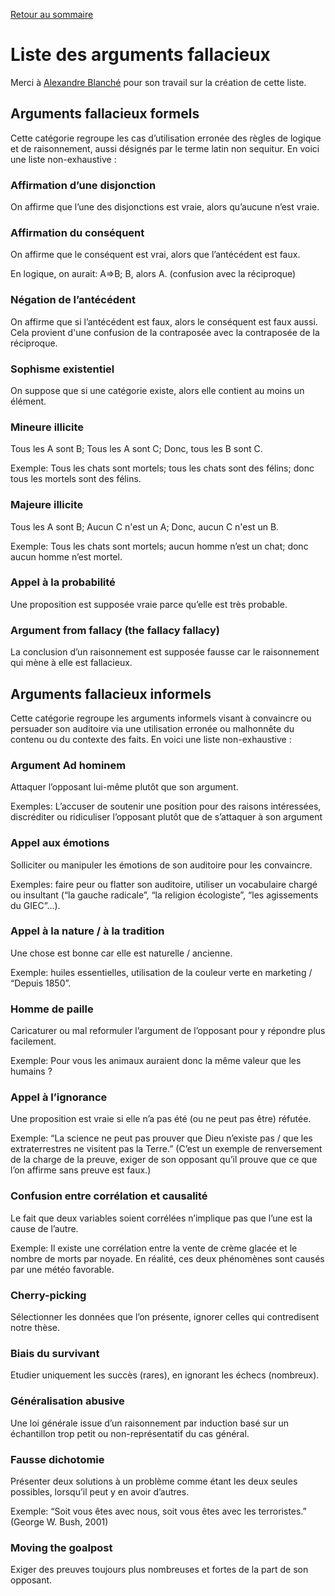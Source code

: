 [Retour au sommaire](README.md)

# Liste des arguments fallacieux

Merci à [Alexandre Blanché](https://www.labri.fr/perso/ablanche/) pour son travail sur la création de cette liste.

## Arguments fallacieux formels

Cette catégorie regroupe les cas d’utilisation erronée des règles de logique et de raisonnement, aussi désignés par le terme latin non sequitur. En voici une liste non-exhaustive :

### Affirmation d’une disjonction

On affirme que l’une des disjonctions est vraie, alors qu’aucune n’est vraie.


### Affirmation du conséquent

On affirme que le conséquent est vrai, alors que l’antécédent est faux.

En logique, on aurait: A⇒B;  B,  alors A. (confusion avec la réciproque)

### Négation de l’antécédent 

On affirme que si l’antécédent est faux, alors le conséquent est faux aussi. Cela provient d'une confusion de la contraposée avec la contraposée de la réciproque.

### Sophisme existentiel

On suppose que si une catégorie existe, alors elle contient au moins un élément.

### Mineure illicite

Tous les A sont B;  Tous les A sont C;  Donc, tous les B sont C.

<div class="exemple_atelier">

Exemple: Tous les chats sont mortels; tous les chats sont des félins; donc tous les mortels sont des félins.
</div>

### Majeure illicite

Tous les A sont B;  Aucun C n'est un A;  Donc, aucun C n'est un B.


<div class="exemple_atelier">

Exemple: Tous les chats sont mortels; aucun homme n’est un chat; donc aucun homme n’est mortel.

</div>

### Appel à la probabilité

Une proposition est supposée vraie parce qu’elle est très probable.

### Argument from fallacy (the fallacy fallacy)

La conclusion d’un raisonnement est supposée fausse car le raisonnement qui mène à elle est fallacieux.

## Arguments fallacieux informels

Cette catégorie regroupe les arguments informels visant à convaincre ou persuader son auditoire via une utilisation erronée ou malhonnête du contenu ou du contexte des faits. En voici une liste non-exhaustive :

### Argument Ad hominem

Attaquer l’opposant lui-même plutôt que son argument.

<div class="exemple_atelier">
Exemples: L’accuser de soutenir une position pour des raisons intéressées, discréditer ou ridiculiser l’opposant plutôt que de s’attaquer à son argument
</div>

### Appel aux émotions 

Solliciter ou manipuler les émotions de son auditoire pour les convaincre. 

<div class="exemple_atelier">

Exemples: faire peur ou flatter son auditoire, utiliser un vocabulaire chargé ou insultant (“la gauche radicale”, “la religion écologiste”, “les agissements du GIEC”...).

</div>

### Appel à la nature / à la tradition

Une chose est bonne car elle est naturelle / ancienne.

<div class="exemple_atelier">

Exemple: huiles essentielles, utilisation de la couleur verte en marketing / “Depuis 1850”.

</div>

### Homme de paille 

Caricaturer ou mal reformuler l’argument de l’opposant pour y répondre plus facilement.

<div class="exemple_atelier">
Exemple: Pour vous les animaux auraient donc la même valeur que les humains ?
</div>

### Appel à l’ignorance

Une proposition est vraie si elle n’a pas été (ou ne peut pas être) réfutée.

<div class="exemple_atelier">
Exemple: “La science ne peut pas prouver que Dieu n’existe pas / que les extraterrestres ne visitent pas la Terre.” (C’est un exemple de renversement de la charge de la preuve, exiger de son opposant qu’il prouve que ce que l’on affirme sans preuve est faux.)
</div>

### Confusion entre corrélation et causalité

Le fait que deux variables soient corrélées n’implique pas que l’une est la cause de l’autre.

<div class="exemple_atelier">
Exemple: Il existe une corrélation entre la vente de crème glacée et le nombre de morts par noyade. En réalité, ces deux phénomènes sont causés par une météo favorable.
</div>

### Cherry-picking

Sélectionner les données que l’on présente, ignorer celles qui contredisent notre thèse.

### Biais du survivant

Etudier uniquement les succès (rares), en ignorant les échecs (nombreux).

### Généralisation abusive

Une loi générale issue d’un raisonnement par induction basé sur un échantillon trop petit ou non-représentatif du cas général.

### Fausse dichotomie

Présenter deux solutions à un problème comme étant les deux seules possibles, lorsqu’il peut y en avoir d’autres.

<div class="exemple_atelier">
Exemple: “Soit vous êtes avec nous, soit vous êtes avec les terroristes.” (George W. Bush, 2001)
</div>

### Moving the goalpost

Exiger des preuves toujours plus nombreuses et fortes de la part de son opposant.
